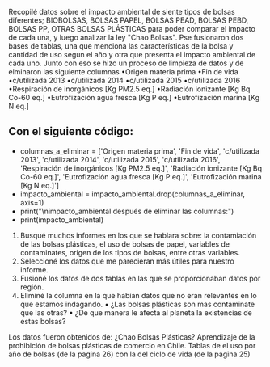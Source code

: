 Recopilé datos sobre el impacto ambiental de siente tipos de bolsas diferentes; BIOBOLSAS, BOLSAS PAPEL, BOLSAS PEAD, BOLSAS PEBD, BOLSAS PP, OTRAS BOLSAS PLÁSTICAS para poder comparar el impacto de cada una, y luego analizar la ley "Chao Bolsas". Pse fusionaron dos bases de tablas, una que menciona las características de la bolsa y cantidad de uso segun el año y otra que presenta el impacto ambiental de cada uno. Junto con eso se hizo un proceso de limpieza de datos y de elminaron las siguiente columnas 
•Origen materia prima
•Fin de vida
•c/utilizada 2013
•c/utilizada 2014
•c/utilizada 2015
•c/utilizada 2016
•Respiración de inorgánicos [Kg PM2.5 eq.]
•Radiación ionizante [Kg Bq Co-60 eq.]
•Eutrofización agua fresca [Kg P eq.]
•Eutrofización marina [Kg N eq.]

## Con el siguiente código: 

- columnas_a_eliminar = ['Origen materia prima', 'Fin de vida', 'c/utilizada 2013', 'c/utilizada 2014', 'c/utilizada 2015', 'c/utilizada 2016', 'Respiración de inorgánicos [Kg PM2.5 eq.]', 'Radiación ionizante [Kg Bq Co-60 eq.]', 'Eutrofización agua fresca [Kg P eq.]', 'Eutrofización marina [Kg N eq.]']
- impacto_ambiental = impacto_ambiental.drop(columnas_a_eliminar, axis=1)
- print("\nimpacto_ambiental después de eliminar las columnas:")
- print(impacto_ambiental)

1.	Busqué muchos informes en los que se hablara sobre: la contamiación de las bolsas plásticas, el uso de bolsas de papel, variables de contaminates, origen de los tipos de bolsas, entre otras variables.
2.	Seleccioné los datos que me parecieran más útiles para nuestro informe.
3.	Fusioné los datos de dos tablas en las que se proporcionaban datos por región.
4.	Eliminé la columna en la que habían datos que no eran relevantes en lo que estamos indagando.
•	¿Las bolsas plásticas son mas contaminate que las otras?
•   ¿De que manera le afecta al planeta la existencias de estas bolsas?


Los datos fueron obtenidos de: ¿Chao Bolsas Plásticas? Aprendizaje de la prohibición de bolsas plásticas de comercio en Chile. Tablas de el uso por año de bolsas (de la pagina 26) con la del ciclo de vida (de la pagina 25)